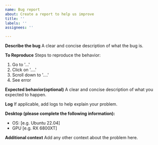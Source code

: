 ```yaml
---
name: Bug report
about: Create a report to help us improve
title: ''
labels: ''
assignees: ''

---
```


**Describe the bug**
A clear and concise description of what the bug is.

**To Reproduce**
Steps to reproduce the behavior:
1. Go to '...'
2. Click on '....'
3. Scroll down to '....'
4. See error

**Expected behavior(optional)**
A clear and concise description of what you expected to happen.

**Log**
If applicable, add logs to help explain your problem.

**Desktop (please complete the following information):**
 - OS: [e.g. Ubuntu 22.04]
 - GPU [e.g. RX 6800XT]

**Additional context**
Add any other context about the problem here.
